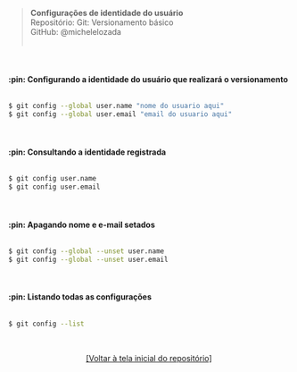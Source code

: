 > **Configurações de identidade do usuário**  
> Repositório: Git: Versionamento básico  
> GitHub: @michelelozada  
&nbsp;
     
&nbsp;  
#### :pin: Configurando a identidade do usuário que realizará o versionamento  
```sh

$ git config --global user.name "nome do usuario aqui"
$ git config --global user.email "email do usuario aqui"
```
&nbsp; 

#### :pin: Consultando a identidade registrada  
```sh

$ git config user.name 
$ git config user.email 
```

&nbsp; 

#### :pin: Apagando nome e e-mail setados  
```sh

$ git config --global --unset user.name
$ git config --global --unset user.email
```

&nbsp; 

#### :pin: Listando todas as configurações  
```sh

$ git config --list
```

&nbsp; 

<div align="center">
<a href="https://github.com/michelelozada/Git-Versionamento-Basico">[Voltar à tela inicial do repositório]</a>
</div>